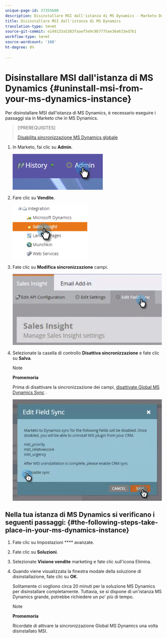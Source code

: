 ```yaml
---
unique-page-id: 37355600
description: Disinstallare MSI dall'istanza di MS Dynamics - Marketo Docs - Documentazione prodotto
title: Disinstallare MSI dall'istanza di MS Dynamics
translation-type: tm+mt
source-git-commit: e149133a5383faaef5e9c9b7775ae36e633ed7b1
workflow-type: tm+mt
source-wordcount: '168'
ht-degree: 0%

---
```



# Disinstallare MSI dall&#39;istanza di MS Dynamics {#uninstall-msi-from-your-ms-dynamics-instance}

Per disinstallare MSI dall&#39;istanza di MS Dynamics, è necessario eseguire i passaggi sia in Marketo che in MS Dynamics.

>[!PREREQUISITES]
>
>[Disabilita sincronizzazione MS Dynamics globale](http://docs.marketo.com/x/TAA6Ag)

1. In Marketo, fai clic su **Admin**.

   ![](assets/one-1.png)

1. Fare clic su **Vendite**.

   ![](assets/six.png)

1. Fate clic su **Modifica sincronizzazione** campi.

   ![](assets/seven.png)

1. Selezionate la casella di controllo **Disattiva sincronizzazione** e fate clic su **Salva**.

   >[!NOTE]
   >
   >**Promemoria**
   >
   >
   >Prima di disattivare la sincronizzazione dei campi, [disattivate Global MS Dynamics Sync](http://docs.marketo.com/x/TAA6Ag) .

   ![](assets/eight.png)

## Nella tua istanza di MS Dynamics si verificano i seguenti passaggi: {#the-following-steps-take-place-in-your-ms-dynamics-instance}

1. Fate clic su Impostazioni **** avanzate.
1. Fate clic su **Soluzioni**.
1. Selezionate **Visione vendite** marketing e fate clic sull&#39;icona Elimina.
1. Quando viene visualizzata la finestra modale della soluzione di disinstallazione, fate clic su **OK**.

   Solitamente ci vogliono circa 20 minuti per la soluzione MS Dynamics per disinstallare completamente. Tuttavia, se si dispone di un&#39;istanza MS Dynamics grande, potrebbe richiedere un po&#39; più di tempo.

   >[!NOTE]
   >
   >**Promemoria**
   >
   >
   >Ricordate di attivare la sincronizzazione Global MS Dynamics una volta disinstallato MSI.

